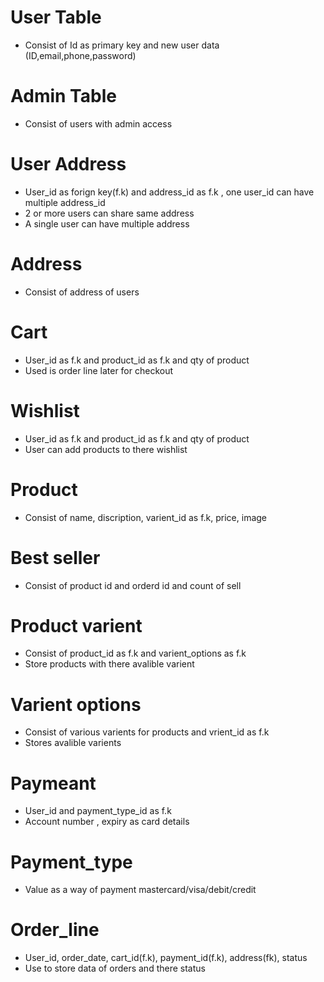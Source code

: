 # User Table 
- Consist of Id as primary key and new user data (ID,email,phone,password)

# Admin Table
- Consist of users with admin access

# User Address
- User_id as forign key(f.k) and address_id as f.k , one user_id can have multiple address_id
- 2 or more users can share same address 
- A single user can have multiple address

# Address
- Consist of address of users

# Cart
- User_id as f.k and product_id as f.k and qty of product 
- Used is order line later for checkout

# Wishlist
- User_id as f.k and product_id as f.k and qty of product
- User can add products to there wishlist

# Product
- Consist of name, discription, varient_id as f.k, price, image

# Best seller 
- Consist of product id and orderd id and count of sell

# Product varient 
- Consist of product_id as f.k and varient_options as f.k
- Store products with there avalible varient

# Varient options 
- Consist of various varients for products and vrient_id as f.k
- Stores avalible varients 

# Paymeant
- User_id and payment_type_id as f.k
- Account number , expiry as card details

# Payment_type
- Value as a way of payment mastercard/visa/debit/credit

# Order_line
- User_id, order_date, cart_id(f.k), payment_id(f.k), address(fk), status
- Use to store data of orders and there status
